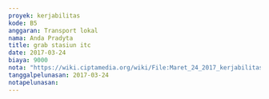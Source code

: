 ```yaml
---
proyek: kerjabilitas
kode: B5
anggaran: Transport lokal
nama: Anda Pradyta
title: grab stasiun itc
date: 2017-03-24
biaya: 9000
nota: "https://wiki.ciptamedia.org/wiki/File:Maret_24_2017_kerjabilitas_B5_grab_stasiun_itc_anda.jpg"
tanggalpelunasan: 2017-03-24
notapelunasan:
---
```

